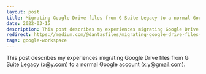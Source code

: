 ```yaml
---
layout: post
title: Migrating Google Drive files from G Suite Legacy to a normal Google account
date: 2022-03-15
description: This post describes my experiences migrating Google Drive files from G Suite Legacy (x@y.com) to a normal Google account (x.y@gmail.com).
redirect: https://medium.com/@dantasfiles/migrating-google-drive-files-from-g-suite-legacy-to-a-normal-google-account-870f3aa9d9d4
tags: google-workspace
---
```


This post describes my experiences migrating Google Drive files from G Suite Legacy (x@y.com) to a normal Google account (x.y@gmail.com).

